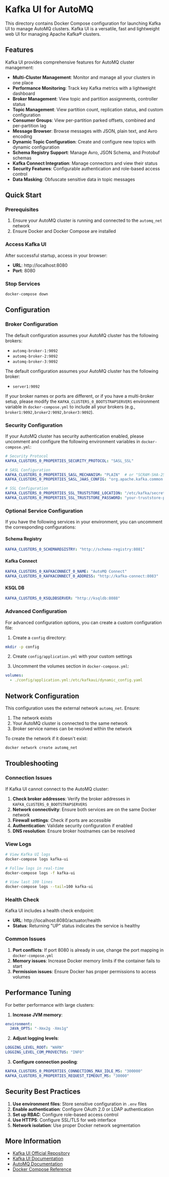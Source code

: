 # Kafka UI for AutoMQ

This directory contains Docker Compose configuration for launching Kafka UI to manage AutoMQ clusters. Kafka UI is a versatile, fast and lightweight web UI for managing Apache Kafka® clusters.

## Features

Kafka UI provides comprehensive features for AutoMQ cluster management:

- **Multi-Cluster Management**: Monitor and manage all your clusters in one place
- **Performance Monitoring**: Track key Kafka metrics with a lightweight dashboard
- **Broker Management**: View topic and partition assignments, controller status
- **Topic Management**: View partition count, replication status, and custom configuration
- **Consumer Groups**: View per-partition parked offsets, combined and per-partition lag
- **Message Browser**: Browse messages with JSON, plain text, and Avro encoding
- **Dynamic Topic Configuration**: Create and configure new topics with dynamic configuration
- **Schema Registry Support**: Manage Avro, JSON Schema, and Protobuf schemas
- **Kafka Connect Integration**: Manage connectors and view their status
- **Security Features**: Configurable authentication and role-based access control
- **Data Masking**: Obfuscate sensitive data in topic messages

## Quick Start

### Prerequisites

1. Ensure your AutoMQ cluster is running and connected to the `automq_net` network
2. Ensure Docker and Docker Compose are installed

### Access Kafka UI

After successful startup, access in your browser:
- **URL**: http://localhost:8080
- **Port**: 8080

### Stop Services

```bash
docker-compose down
```

## Configuration

### Broker Configuration

The default configuration assumes your AutoMQ cluster has the following brokers:
- `automq-broker-1:9092`
- `automq-broker-2:9092`
- `automq-broker-3:9092`

The default configuration assumes your AutoMQ cluster has the following broker:
- `server1:9092`

If your broker names or ports are different, or if you have a multi-broker setup, please modify the `KAFKA_CLUSTERS_0_BOOTSTRAPSERVERS` environment variable in `docker-compose.yml` to include all your brokers (e.g., `broker1:9092,broker2:9092,broker3:9092`).

### Security Configuration

If your AutoMQ cluster has security authentication enabled, please uncomment and configure the following environment variables in `docker-compose.yml`:

```yaml
# Security Protocol
KAFKA_CLUSTERS_0_PROPERTIES_SECURITY_PROTOCOL: "SASL_SSL"

# SASL Configuration
KAFKA_CLUSTERS_0_PROPERTIES_SASL_MECHANISM: "PLAIN"  # or "SCRAM-SHA-256", "SCRAM-SHA-512"
KAFKA_CLUSTERS_0_PROPERTIES_SASL_JAAS_CONFIG: "org.apache.kafka.common.security.plain.PlainLoginModule required username='your-username' password='your-password';"

# SSL Configuration
KAFKA_CLUSTERS_0_PROPERTIES_SSL_TRUSTSTORE_LOCATION: "/etc/kafka/secrets/kafka.client.truststore.jks"
KAFKA_CLUSTERS_0_PROPERTIES_SSL_TRUSTSTORE_PASSWORD: "your-truststore-password"
```

### Optional Service Configuration

If you have the following services in your environment, you can uncomment the corresponding configurations:

#### Schema Registry
```yaml
KAFKA_CLUSTERS_0_SCHEMAREGISTRY: "http://schema-registry:8081"
```

#### Kafka Connect
```yaml
KAFKA_CLUSTERS_0_KAFKACONNECT_0_NAME: "AutoMQ Connect"
KAFKA_CLUSTERS_0_KAFKACONNECT_0_ADDRESS: "http://kafka-connect:8083"
```

#### KSQL DB
```yaml
KAFKA_CLUSTERS_0_KSQLDBSERVER: "http://ksqldb:8088"
```

### Advanced Configuration

For advanced configuration options, you can create a custom configuration file:

1. Create a `config` directory:
```bash
mkdir -p config
```

2. Create `config/application.yml` with your custom settings

3. Uncomment the volumes section in `docker-compose.yml`:
```yaml
volumes:
  - ./config/application.yml:/etc/kafkaui/dynamic_config.yaml
```

## Network Configuration

This configuration uses the external network `automq_net`. Ensure:
1. The network exists
2. Your AutoMQ cluster is connected to the same network
3. Broker service names can be resolved within the network

To create the network if it doesn't exist:
```bash
docker network create automq_net
```

## Troubleshooting

### Connection Issues

If Kafka UI cannot connect to the AutoMQ cluster:

1. **Check broker addresses**: Verify the broker addresses in `KAFKA_CLUSTERS_0_BOOTSTRAPSERVERS`
2. **Network connectivity**: Ensure both services are on the same Docker network
3. **Firewall settings**: Check if ports are accessible
4. **Authentication**: Validate security configuration if enabled
5. **DNS resolution**: Ensure broker hostnames can be resolved

### View Logs

```bash
# View Kafka UI logs
docker-compose logs kafka-ui

# Follow logs in real-time
docker-compose logs -f kafka-ui

# View last 100 lines
docker-compose logs --tail=100 kafka-ui
```

### Health Check

Kafka UI includes a health check endpoint:
- **URL**: http://localhost:8080/actuator/health
- **Status**: Returning "UP" status indicates the service is healthy

### Common Issues

1. **Port conflicts**: If port 8080 is already in use, change the port mapping in `docker-compose.yml`
2. **Memory issues**: Increase Docker memory limits if the container fails to start
3. **Permission issues**: Ensure Docker has proper permissions to access volumes

## Performance Tuning

For better performance with large clusters:

1. **Increase JVM memory**:
```yaml
environment:
  JAVA_OPTS: "-Xmx2g -Xms1g"
```

2. **Adjust logging levels**:
```yaml
LOGGING_LEVEL_ROOT: "WARN"
LOGGING_LEVEL_COM_PROVECTUS: "INFO"
```

3. **Configure connection pooling**:
```yaml
KAFKA_CLUSTERS_0_PROPERTIES_CONNECTIONS_MAX_IDLE_MS: "300000"
KAFKA_CLUSTERS_0_PROPERTIES_REQUEST_TIMEOUT_MS: "30000"
```

## Security Best Practices

1. **Use environment files**: Store sensitive configuration in `.env` files
2. **Enable authentication**: Configure OAuth 2.0 or LDAP authentication
3. **Set up RBAC**: Configure role-based access control
4. **Use HTTPS**: Configure SSL/TLS for web interface
5. **Network isolation**: Use proper Docker network segmentation

## More Information

- [Kafka UI Official Repository](https://github.com/provectus/kafka-ui)
- [Kafka UI Documentation](https://docs.kafka-ui.provectus.io/)
- [AutoMQ Documentation](https://docs.automq.com/)
- [Docker Compose Reference](https://docs.docker.com/compose/)
